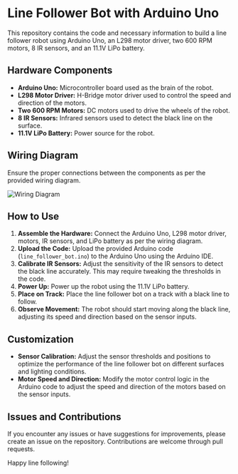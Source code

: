 # Line Follower Bot with Arduino Uno

This repository contains the code and necessary information to build a line follower robot using Arduino Uno, an L298 motor driver, two 600 RPM motors, 8 IR sensors, and an 11.1V LiPo battery.

## Hardware Components
- **Arduino Uno:** Microcontroller board used as the brain of the robot.
- **L298 Motor Driver:** H-Bridge motor driver used to control the speed and direction of the motors.
- **Two 600 RPM Motors:** DC motors used to drive the wheels of the robot.
- **8 IR Sensors:** Infrared sensors used to detect the black line on the surface.
- **11.1V LiPo Battery:** Power source for the robot.

## Wiring Diagram
Ensure the proper connections between the components as per the provided wiring diagram.

![Wiring Diagram](wiring_diagram.png)

## How to Use
1. **Assemble the Hardware:** Connect the Arduino Uno, L298 motor driver, motors, IR sensors, and LiPo battery as per the wiring diagram.
2. **Upload the Code:** Upload the provided Arduino code (`line_follower_bot.ino`) to the Arduino Uno using the Arduino IDE.
3. **Calibrate IR Sensors:** Adjust the sensitivity of the IR sensors to detect the black line accurately. This may require tweaking the thresholds in the code.
4. **Power Up:** Power up the robot using the 11.1V LiPo battery.
5. **Place on Track:** Place the line follower bot on a track with a black line to follow.
6. **Observe Movement:** The robot should start moving along the black line, adjusting its speed and direction based on the sensor inputs.

## Customization
- **Sensor Calibration:** Adjust the sensor thresholds and positions to optimize the performance of the line follower bot on different surfaces and lighting conditions.
- **Motor Speed and Direction:** Modify the motor control logic in the Arduino code to adjust the speed and direction of the motors based on the sensor inputs.

## Issues and Contributions
If you encounter any issues or have suggestions for improvements, please create an issue on the repository. Contributions are welcome through pull requests.

Happy line following!
